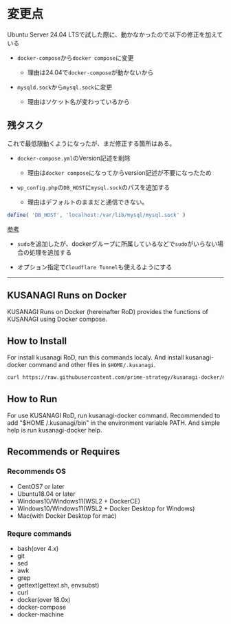 # 変更点

Ubuntu Server 24.04 LTSで試した際に、動かなかったので以下の修正を加えている

* `docker-compose`から`docker compose`に変更
  * 理由は24.04で`docker-compose`が動かないから

* `mysqld.sock`から`mysql.sock`に変更
  * 理由はソケット名が変わっているから

## 残タスク

これで最低限動くようになったが、まだ修正する箇所はある。

* `docker-compose.yml`のVersion記述を削除
  * 理由は`docker compose`になってからversion記述が不要になったため

* `wp_config.php`の`DB_HOST`に`mysql.sock`のパスを追加する
  * 理由はデフォルトのままだと通信できない。

```php
define( 'DB_HOST', 'localhost:/var/lib/mysql/mysql.sock' )
```

[参考](https://easyramble.com/wordpress_mysql_socket_error.html)

* `sudo`を追加したが、dockerグループに所属しているなどで`sudo`がいらない場合の処理を追加する

* オプション指定で`Cloudflare Tunnel`も使えるようにする

---

## KUSANAGI Runs on Docker

KUSANAGI Runs on Docker (hereinafter RoD) provides the functions of KUSANAGI using Docker compose.

## How to Install

For install kusanagi RoD, run this commands localy. And install kusanagi-docker command and other files in ```$HOME/.kusanagi```.

```bash
curl https://raw.githubusercontent.com/prime-strategy/kusanagi-docker/master/install.sh | bash
```

## How to Run

For use KUSANAGI RoD, run kusanagi-docker command. Recommended to add "$HOME /.kusanagi/bin" in the environment variable PATH.
And simple help is run kusanagi-docker help.

## Recommends or Requires

### Recommends OS

* CentOS7 or later
* Ubuntu18.04 or later
* Windows10/Windows11(WSL2 + DockerCE)
* Windows10/Windows11(WSL2 + Docker Desktop for Windows)
* Mac(with Docker Desktop for mac)

### Requre commands

* bash(over 4.x)
* git
* sed
* awk
* grep
* gettext(gettext.sh, envsubst)
* curl
* docker(over 18.0x)
* docker-compose
* docker-machine
